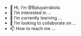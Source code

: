 - 👋 Hi, I’m @Baluyarrabolu
- 👀 I’m interested in ...
- 🌱 I’m currently learning ...
- 💞️ I’m looking to collaborate on ...
- 📫 How to reach me ...

<!---
Baluyarrabolu/Baluyarrabolu is a ✨ special ✨ repository because its `README.md` (this file) appears on your GitHub profile.
You can click the Preview link to take a look at your changes.
--->
